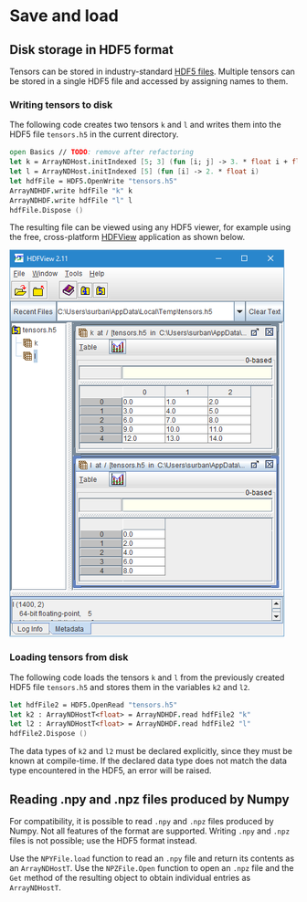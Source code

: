 # Save and load

## Disk storage in HDF5 format

Tensors can be stored in industry-standard [HDF5 files](https://en.wikipedia.org/wiki/Hierarchical_Data_Format).
Multiple tensors can be stored in a single HDF5 file and accessed by assigning names to them.

### Writing tensors to disk
The following code creates two tensors `k` and `l` and writes them into the HDF5 file `tensors.h5` in the current directory.

```fsharp
open Basics // TODO: remove after refactoring
let k = ArrayNDHost.initIndexed [5; 3] (fun [i; j] -> 3. * float i + float j)
let l = ArrayNDHost.initIndexed [5] (fun [i] -> 2. * float i)
let hdfFile = HDF5.OpenWrite "tensors.h5"
ArrayNDHDF.write hdfFile "k" k
ArrayNDHDF.write hdfFile "l" l
hdfFile.Dispose ()
```

The resulting file can be viewed using any HDF5 viewer, for example using the free, cross-platform [HDFView](https://www.hdfgroup.org/products/java/hdfview/) application as shown below.

![HDFView screenshot](img/hdfview.png)

### Loading tensors from disk
The following code loads the tensors `k` and `l` from the previously created HDF5 file `tensors.h5` and stores them in the variables `k2` and `l2`.

```fsharp
let hdfFile2 = HDF5.OpenRead "tensors.h5"
let k2 : ArrayNDHostT<float> = ArrayNDHDF.read hdfFile2 "k"
let l2 : ArrayNDHostT<float> = ArrayNDHDF.read hdfFile2 "l" 
hdfFile2.Dispose ()
```

The data types of `k2` and `l2` must be declared explicitly, since they must be known at compile-time.
If the declared data type does not match the data type encountered in the HDF5, an error will be raised.


## Reading .npy and .npz files produced by Numpy

For compatibility, it is possible to read `.npy` and `.npz` files produced by Numpy.
Not all features of the format are supported.
Writing `.npy` and `.npz` files is not possible; use the HDF5 format instead.

Use the `NPYFile.load` function to read an `.npy` file and return its contents as an `ArrayNDHostT`.
Use the `NPZFile.Open` function to open an `.npz` file and the `Get` method of the resulting object to obtain individual entries as `ArrayNDHostT`.
